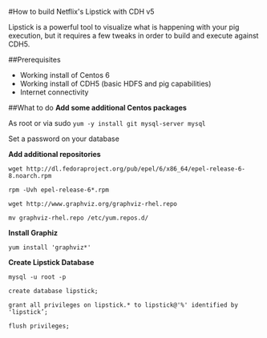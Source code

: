 #How to build Netflix's Lipstick with CDH v5

Lipstick is a powerful tool to visualize what is happening with your pig execution, but it requires a few tweaks in order to build and execute against CDH5.

##Prerequisites
* Working install of Centos 6
* Working install of CDH5 (basic HDFS and pig capabilities)
* Internet connectivity

##What to do
**Add some additional Centos packages**

As root or via sudo `yum -y install git mysql-server mysql`

Set a password on your database

**Add additional repositories**

`wget http://dl.fedoraproject.org/pub/epel/6/x86_64/epel-release-6-8.noarch.rpm`

`rpm -Uvh epel-release-6*.rpm`

`wget http://www.graphviz.org/graphviz-rhel.repo`

`mv graphviz-rhel.repo /etc/yum.repos.d/`

**Install Graphiz**

`yum install 'graphviz*'`

**Create Lipstick Database**

`mysql -u root -p`

`create database lipstick;`

`grant all privileges on lipstick.* to lipstick@'%' identified by 'lipstick’;`

`flush privileges;`









